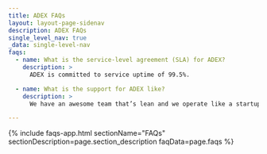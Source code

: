 ```yaml
---
title: ADEX FAQs
layout: layout-page-sidenav
description: ADEX FAQs
single_level_nav: true
_data: single-level-nav
faqs:
  - name: What is the service-level agreement (SLA) for ADEX?
    description: >
      ADEX is committed to service uptime of 99.5%.

  - name: What is the support for ADEX like?
    description: >
      We have an awesome team that’s lean and we operate like a startup. Our in-house developers operate on an agile framework, and the platform is constantly improved to deliver more value to our end users.

---
```


{% include faqs-app.html sectionName="FAQs" sectionDescription=page.section_description faqData=page.faqs %}

